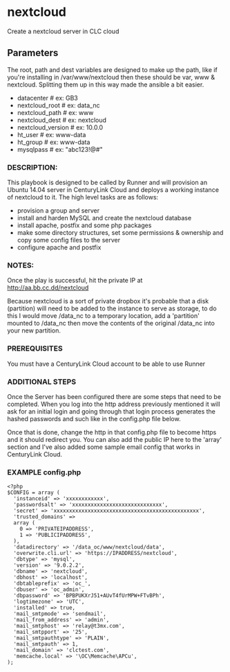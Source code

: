 # nextcloud
Create a nextcloud server in CLC cloud

## Parameters
The root, path and dest variables are designed to make up the path, like if you're installing in /var/www/nextcloud then these should be var, www & nextcloud. Splitting them up in this way made the ansible a bit easier.
* datacenter # ex: GB3
* nextcloud_root # ex: data_nc
* nextcloud_path # ex: www
* nextcloud_dest # ex: nextcloud
* nextcloud_version # ex: 10.0.0
* ht_user # ex: www-data
* ht_group # ex: www-data
* mysqlpass # ex: "abc123!@#"

### DESCRIPTION:
This playbook is designed to be called by Runner and will provision an Ubuntu 14.04 server in CenturyLink Cloud and deploys a working instance of nextcloud to it.
The high level tasks are as follows:
* provision a group and server
* install and harden MySQL and create the nextcloud database
* install apache, postfix and some php packages
* make some directory structures, set some permissions & ownership and copy some config files to the server
* configure apache and postfix

### NOTES:
Once the play is successful, hit the private IP at http://aa.bb.cc.dd/nextcloud

Because nextcloud is a sort of private dropbox it's probable that a disk (partition) will need to be added to the instance to serve as storage, to do this I would move /data_nc to a temporary location, add a 'partition' mounted to /data_nc then move the contents of the original /data_nc into your new partition.

### PREREQUISITES
You must have a CenturyLink Cloud account to be able to use Runner

### ADDITIONAL STEPS
Once the Server has been configured there are some steps that need to be completed.  When you log into the http address previously mentioned it will ask for an initial login and going through that login process generates the hashed passwords and such like in the config.php file below.

Once that is done, change the http in that config.php file to become https and it should redirect you.
You can also add the public IP here to the 'array' section and I've also added some sample email config that works in CenturyLink Cloud.

### EXAMPLE config.php
```
<?php
$CONFIG = array (
  'instanceid' => 'xxxxxxxxxxxx',
  'passwordsalt' => 'xxxxxxxxxxxxxxxxxxxxxxxxxxxxx',
  'secret' => 'xxxxxxxxxxxxxxxxxxxxxxxxxxxxxxxxxxxxxxxxxxxxxxx',
  'trusted_domains' =>
  array (
    0 => 'PRIVATEIPADDRESS',
    1 => 'PUBLICIPADDRESS',
  ),
  'datadirectory' => '/data_oc/www/nextcloud/data',
  'overwrite.cli.url' => 'https://IPADDRESS/nextcloud',
  'dbtype' => 'mysql',
  'version' => '9.0.2.2',
  'dbname' => 'nextcloud',
  'dbhost' => 'localhost',
  'dbtableprefix' => 'oc_',
  'dbuser' => 'oc_admin',
  'dbpassword' => 'BPBPUKXrJ51+AUvT4fUrMPW+FTvBPh',
  'logtimezone' => 'UTC',
  'installed' => true,
  'mail_smtpmode' => 'sendmail',
  'mail_from_address' => 'admin',
  'mail_smtphost' => 'relay@t3mx.com',
  'mail_smtpport' => '25',
  'mail_smtpauthtype' => 'PLAIN',
  'mail_smtpauth' => 1,
  'mail_domain' => 'clctest.com',
  'memcache.local' => '\OC\Memcache\APCu',
);
```
